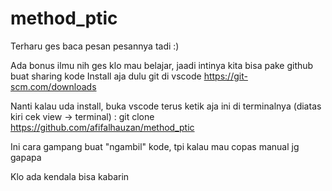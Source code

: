﻿# method_ptic
Terharu ges baca pesan pesannya tadi :)

Ada bonus ilmu nih ges klo mau belajar, jaadi intinya kita bisa pake github buat sharing kode
Install aja dulu git di vscode
https://git-scm.com/downloads

Nanti kalau uda install, buka vscode terus ketik aja ini di terminalnya (diatas kiri cek view -> terminal) : 
git clone https://github.com/afifalhauzan/method_ptic

Ini cara gampang buat "ngambil" kode, tpi kalau mau copas manual jg gapapa

Klo ada kendala bisa kabarin
